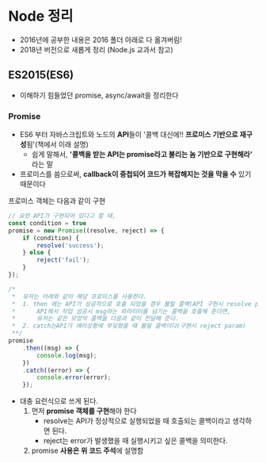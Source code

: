 # Node 정리
- 2016년에 공부한 내용은 2016 폴더 아래로 다 옮겨버림!
- 2018년 버전으로 새롭게 정리 (Node.js 교과서 참고)


## ES2015(ES6)
- 이해하기 힘들었던 promise, async/await을 정리한다

### Promise
- ES6 부터 자바스크립트와 노드의 **API**들이 '콜백 대신에!! **프로미스 기반으로 재구성**됨'(책에서 이래 설명)
	- 쉽게 말해서, **'콜백을 받는 API는 promise라고 불리는 놈 기반으로 구현해라'** 라는 말
- 프로미스를 씀으로써, **callback이 중첩되어 코드가 복잡해지는 것을 막을 수** 있기 때문이다 

프로미스 객체는 다음과 같이 구현
```js
// 요런 API가 구현되어 있다고 할 때,
const condition = true
promise = new Promise((resolve, reject) => {
	if (condition) {
		resolve('success');	
	} else {
		reject('fail');	
	}
});

/* 
 *	유저는 아래와 같이 해당 프로미스를 사용한다.
 *	1. then 에는 API가 성공적으로 호출 되었을 경우 불릴 콜백(API 구현시 resolve param)이고, 
 *		API에서 작업 성공시 msg라는 파라미터를 넘기는 콜백을 호출해 준다면,
 *		유저는 같은 모양의 콜백을 다음과 같이 전달해 준다.
 *	2. catch는API가 에러상황에 부딪혔을 때 불릴 콜백이다(구현시 reject param)
 **/
promise
	.then((msg) => {
		console.log(msg);	
	})
	.catch((error) => {
		console.error(error);	
	});
```
- 대충 요런식으로 쓰게 된다.
	1. 먼저 **promise 객체를 구현**해야 한다
		- resolve는 API가 정상적으로 실행되었을 때 호출되는 콜백이라고 생각하면 된다.
		- reject는 error가 발생했을 때 실행시키고 싶은 콜백을 의미한다.
	2. promise **사용은 위 코드 주석**에 설명함
